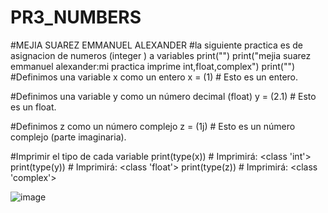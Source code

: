 # PR3_NUMBERS
#MEJIA SUAREZ EMMANUEL ALEXANDER
#la siguiente practica es de asignacion de numeros (integer ) a variables
print("")
print("mejia suarez emmanuel alexander:mi practica imprime int,float,complex")
print("")
#Definimos una variable x como un entero
x = (1)  # Esto es un entero.

#Definimos una variable y como un número decimal (float)
y = (2.1)  # Esto es un float.

#Definimos z como un número complejo
z = (1j)  # Esto es un número complejo (parte imaginaria).

#Imprimir el tipo de cada variable
print(type(x))  # Imprimirá: <class 'int'>
print(type(y))  # Imprimirá: <class 'float'>
print(type(z))  # Imprimirá: <class 'complex'>

![image](https://github.com/user-attachments/assets/3878cba5-d5c8-4d27-b74a-e9f14df14399)

